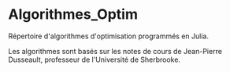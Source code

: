 # Algorithmes_Optim


Répertoire d'algorithmes d'optimisation programmés en Julia.

Les algorithmes sont basés sur les notes de cours de Jean-Pierre Dusseault, professeur de l'Université de Sherbrooke.
